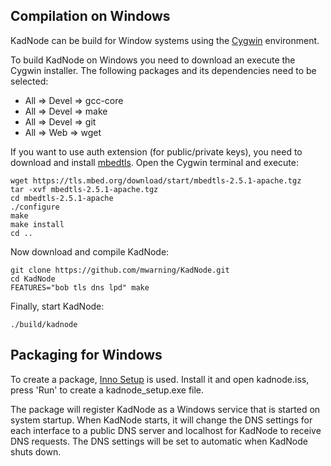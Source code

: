 ## Compilation on Windows

KadNode can be build for Window systems using the [Cygwin](http://www.cygwin.com/) environment.

To build KadNode on Windows you need to download an execute the Cygwin installer.
The following packages and its dependencies need to be selected:

* All => Devel => gcc-core
* All => Devel => make
* All => Devel => git
* All => Web   => wget

If you want to use auth extension (for public/private keys),
you need to download and install [mbedtls](https://github.com/ARMmbed/mbedtls/).
Open the Cygwin terminal and execute:

```
wget https://tls.mbed.org/download/start/mbedtls-2.5.1-apache.tgz
tar -xvf mbedtls-2.5.1-apache.tgz
cd mbedtls-2.5.1-apache
./configure
make
make install
cd ..
```

Now download and compile KadNode:

```
git clone https://github.com/mwarning/KadNode.git
cd KadNode
FEATURES="bob tls dns lpd" make
```

Finally, start KadNode:

```
./build/kadnode
```

## Packaging for Windows

To create a package, [Inno Setup](http://www.jrsoftware.org/isinfo.php) is used.
Install it and open kadnode.iss, press 'Run' to create a kadnode_setup.exe file.

The package will register KadNode as a Windows service that is started on system startup.
When KadNode starts, it will change the DNS settings for each interface to a public DNS server
and localhost for KadNode to receive DNS requests.
The DNS settings will be set to automatic when KadNode shuts down.
